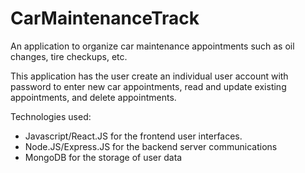 # CarMaintenanceTrack
An application to organize car maintenance appointments such as oil changes, tire checkups, etc.

This application has the user create an individual user account with password to enter new car appointments, read and update existing appointments, and delete appointments. 

Technologies used:
* Javascript/React.JS for the frontend user interfaces.
* Node.JS/Express.JS for the backend server communications
* MongoDB for the storage of user data

